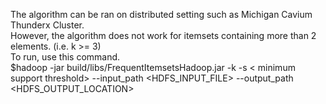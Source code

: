 The algorithm can be ran on distributed setting such as Michigan Cavium Thunderx Cluster. \
However, the algorithm does not work for itemsets containing more than 2 elements. (i.e. k >= 3) \
To run, use this command. \
$hadoop -jar build/libs/FrequentItemsetsHadoop.jar -k <output itemset size> -s < minimum support threshold> --input_path <HDFS_INPUT_FILE> --output_path <HDFS_OUTPUT_LOCATION>